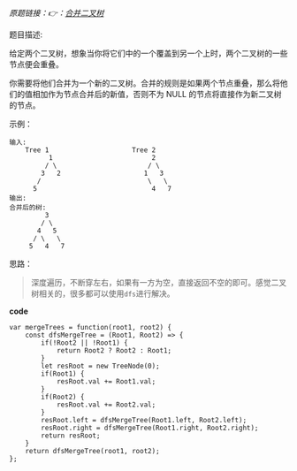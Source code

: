 *原题链接：👉：[合并二叉树](https://leetcode-cn.com/problems/merge-two-binary-trees/description/)*

题目描述:

给定两个二叉树，想象当你将它们中的一个覆盖到另一个上时，两个二叉树的一些节点便会重叠。

你需要将他们合并为一个新的二叉树。合并的规则是如果两个节点重叠，那么将他们的值相加作为节点合并后的新值，否则不为 NULL 的节点将直接作为新二叉树的节点。


示例：
```
输入: 
	Tree 1                     Tree 2                  
          1                         2                             
         / \                       / \                            
        3   2                     1   3                        
       /                           \   \                      
      5                             4   7                  
输出: 
合并后的树:
	     3
	    / \
	   4   5
	  / \   \ 
	 5   4   7 
```


思路：

> 深度遍历，不断穿左右，如果有一方为空，直接返回不空的即可。感觉二叉树相关的，很多都可以使用`dfs`进行解决。

**code**

```
var mergeTrees = function(root1, root2) {
    const dfsMergeTree = (Root1, Root2) => {
        if(!Root2 || !Root1) {
            return Root2 ? Root2 : Root1;
        }
        let resRoot = new TreeNode(0);
        if(Root1) {
            resRoot.val += Root1.val;
        }
        if(Root2) {
            resRoot.val += Root2.val;
        }
        resRoot.left = dfsMergeTree(Root1.left, Root2.left);
        resRoot.right = dfsMergeTree(Root1.right, Root2.right);
        return resRoot;
    }
    return dfsMergeTree(root1, root2);
};
```